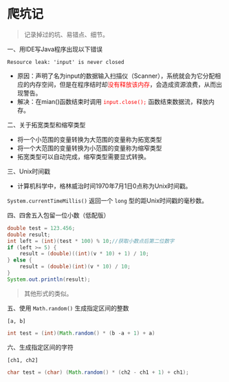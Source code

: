 # 爬坑记

> 记录掉过的坑、易错点、细节。

一、用IDE写Java程序出现以下错误

```basic
Resource leak: 'input' is never closed
```

+ 原因：声明了名为input的数据输入扫描仪（Scanner），系统就会为它分配相应的内存空间，但是在程序结时却<font color=red>没有释放该内存</font>，会造成资源浪费，从而出现警告。
+ 解决：在mian()函数结束时调用<font color=red> `input.close();` </font>函数结束数据流，释放内存。

二、关于拓宽类型和缩窄类型

+ 将一个小范围的变量转换为大范围的变量称为拓宽类型
+ 将一个大范围的变量转换为小范围的变量称为缩窄类型
+ 拓宽类型可以自动完成，缩窄类型需要显式转换。

三、Unix时间戳

+ 计算机科学中，格林威治时间1970年7月1日0点称为Unix时间戳。

`System.currentTimeMillis()` 返回一个 `long` 型的距Unix时间戳的毫秒数。

四、四舍五入包留一位小数（低配版）

```java
double test = 123.456;
double result;
int left = (int)(test * 100) % 10;//获取小数点后第二位数字
if (left >= 5) {
  	result = (double)((int)(v * 10) + 1) / 10;
} else {
  	result = (double)(int)(v * 10) / 10;
}
System.out.println(result);
```

> 其他形式的类似。

五、使用 `Math.random()` 生成指定区间的整数

`[a, b]`

```java
int test = (int)(Math.random() * (b -a + 1) + a)
```

六、生成指定区间的字符

`[ch1, ch2]`

```java
char test = (char) (Math.random() * (ch2 - ch1 + 1) + ch1);
```


